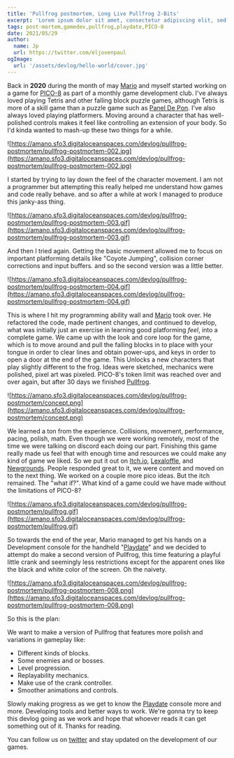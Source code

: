 ```yaml
---
title: 'Pullfrog postmortem, Long Live Pullfrog 2-Bits'
excerpt: 'Lorem ipsum dolor sit amet, consectetur adipiscing elit, sed do eiusmod tempor incididunt ut labore et dolore magna aliqua. Praesent elementum facilisis leo vel fringilla est ullamcorper eget. At imperdiet dui accumsan sit amet nulla facilities morbi tempus.'
tags: post-mortem,gamedev,pullfrog,playdate,PICO-8
date: 2021/05/29
author:
  name: Jp
  url: https://twitter.com/eljovenpaul
ogImage:
  url: '/assets/devlog/hello-world/cover.jpg'
---
```


Back in **2020** during the month of may [Mario](twitter.com/afk_mario) and myself started working on a game for [PICO-8](https://www.lexaloffle.com/pico-8.php) as part of a monthly game development club. I've always loved playing Tetris and other falling block puzzle games, although Tetris is more of a skill game than a puzzle game such as [Panel De Pon](https://en.wikipedia.org/wiki/Puzzle_League). I've also always loved playing platformers. Moving around a character that has well-polished controls makes it feel like controlling an extension of your body. So I'd kinda wanted to mash-up these two things for a while.

![https://amano.sfo3.digitaloceanspaces.com/devlog/pullfrog-postmortem/pullfrog-postmortem-002.jpg](https://amano.sfo3.digitaloceanspaces.com/devlog/pullfrog-postmortem/pullfrog-postmortem-002.jpg)

I started by trying to lay down the feel of the character movement. I am not a programmer but attempting this really helped me understand how games and code really behave. and so after a while at work I managed to produce this janky-ass thing.

![https://amano.sfo3.digitaloceanspaces.com/devlog/pullfrog-postmortem/pullfrog-postmortem-003.gif](https://amano.sfo3.digitaloceanspaces.com/devlog/pullfrog-postmortem/pullfrog-postmortem-003.gif)

And then I tried again. Getting the basic movement allowed me to focus on important platforming details like "Coyote Jumping", collision corner corrections and input buffers. and so the second version was a little better.

![https://amano.sfo3.digitaloceanspaces.com/devlog/pullfrog-postmortem/pullfrog-postmortem-004.gif](https://amano.sfo3.digitaloceanspaces.com/devlog/pullfrog-postmortem/pullfrog-postmortem-004.gif)

This is where I hit my programming ability wall and [Mario](https://twitter.com/afk_mario) took over. He refactored the code, made pertinent changes, and continued to develop, what was initially just an exercise in learning good platforming _feel_, into a complete game. We came up with the look and core loop for the game, which is to move around and pull the falling blocks in to place with your tongue in order to clear lines and obtain power-ups, and keys in order to open a door at the end of the game. This Unlocks a new characters that play slightly different to the frog. Ideas were sketched, mechanics were polished, pixel art was pixeled. PICO-8's token limit was reached over and over again, but after 30 days we finished [Pullfrog](https://afk-mario.itch.io/pullfrog).

![https://amano.sfo3.digitaloceanspaces.com/devlog/pullfrog-postmortem/concept.png](https://amano.sfo3.digitaloceanspaces.com/devlog/pullfrog-postmortem/concept.png)

We learned a ton from the experience. Collisions, movement, performance, pacing, polish, math. Even though we were working remotely, most of the time we were talking on discord each doing our part. Finishing this game really made us feel that with enough time and resources we could make any kind of game we liked. So we put it out on [Itch.io](https://afk-mario.itch.io/pullfrog), [Lexaloffle](https://www.lexaloffle.com/bbs/?tid=38636), and [Newgrounds](https://www.newgrounds.com/portal/view/759921). People responded great to it, we were content and moved on to the next thing. We worked on a couple more pico ideas. But the itch remained. The "what if?". What kind of a game could we have made without the limitations of PICO-8?

![https://amano.sfo3.digitaloceanspaces.com/devlog/pullfrog-postmortem/pullfrog.gif](https://amano.sfo3.digitaloceanspaces.com/devlog/pullfrog-postmortem/pullfrog.gif)

So towards the end of the year, Mario managed to get his hands on a Development console for the handheld "[Playdate](https://play.date)" and we decided to attempt do make a second version of Pullfrog, this time featuring a playful little crank and seemingly less restrictions except for the apparent ones like the black and white color of the screen. Oh the naivety.

![https://amano.sfo3.digitaloceanspaces.com/devlog/pullfrog-postmortem/pullfrog-postmortem-008.png](https://amano.sfo3.digitaloceanspaces.com/devlog/pullfrog-postmortem/pullfrog-postmortem-008.png)

So this is the plan:

We want to make a version of Pullfrog that features more polish and variations in gameplay like:

- Different kinds of blocks.
- Some enemies and or bosses.
- Level progression.
- Replayability mechanics.
- Make use of the crank controller.
- Smoother animations and controls.

Slowly making progress as we get to know the [Playdate](https://play.date) console more and more. Developing tools and better ways to work. We're gonna try to keep this devlog going as we work and hope that whoever reads it can get something out of it. Thanks for reading.

You can follow us on [twitter](https://twitter.com/amanogames_) and stay updated on the development of our games.
